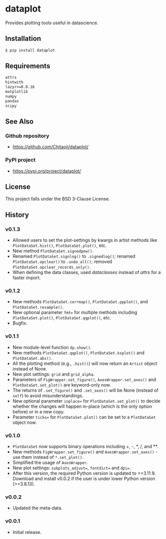 # dataplot
Provides plotting tools useful in datascience.

## Installation
```sh
$ pip install dataplot
```

## Requirements
```txt
attrs
hintwith
lazyr>=0.0.16
matplotlib
numpy
pandas
scipy
```

## See Also
### Github repository
* https://github.com/Chitaoji/dataplot/

### PyPI project
* https://pypi.org/project/dataplot/

## License
This project falls under the BSD 3-Clause License.

## History
### v0.1.3
* Allowed users to set the plot-settings by kwargs in artist methods like `PlotDataSet.hist()`, `PlotDataSet.plot()`, etc.
* New method `PlotDataSet.signedpow()`.
* Renamed `PlotDataSet.signlog()` to `.signedlog()`; renamed `PlotDataSet.opclear()` to `.undo_all()`; removed `PlotDataSet.opclear_records_only()`.
* When defining the data classes, used *dataclasses* instead of *attrs* for a faster import.

### v0.1.2
* New methods `PlotDataSet.corrmap()`, `PlotDataSet.ppplot()`, and `PlotDataSet.resample()`.
* New optional parameter `fmt=` for multiple methods including `PlotDataSet.plot()`, `PlotDataSet.qqplot()`, etc.
* Bugfix.

### v0.1.1
* New module-level function `dp.show()`.
* New methods `PlotDataSet.qqplot()`, `PlotDataSet.ksplot()` and `PlotDataSet.abs()`.
* All the plotting method (e.g., `.hist()`) will now return an `Artist` object instead of None.
* New plot settings: `grid` and `grid_alpha`.
* Parameters of `FigWrapper.set_figure()`, `AxesWrapper.set_axes()` and `PlotDataSet.set_plot()` are keyword-only now.
* The returns of `.set_figure()` and `.set_axes()` will be None (instead of `self`) to avoid misunderstandings.
* New optional parameter `inplace=` for `PlotDataSet.set_plot()` to decide whether the changes will happen in-place (which is the only option before) or in a new copy.
* Parameter `ticks=` for `PlotDataSet.plot()` can be set to a `PlotDataSet` object now.

### v0.1.0
* `PlotDataSet` now supports binary operations including +, -, *, /, and **.
* New methods `FigWrapper.set_figure()` and `AxesWrapper.set_axes()` - use them instead of `*.set_plot()`.
* Simplified the usage of `AxesWrapper`.
* New plot settings: `subplots_adjust=`, `fontdict=` and `dpi=`.
* After this version, the required Python version is updated to >=3.11.9. Download and install v0.0.2 if the user is under lower Python version (>=3.8.13).

### v0.0.2
* Updated the meta-data.

### v0.0.1
* Initial release.
